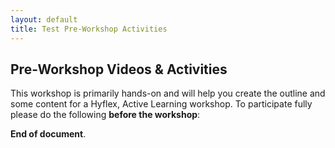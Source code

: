 ```yaml
---
layout: default
title: Test Pre-Workshop Activities
---
```

<link type="text/css" rel="stylesheet" media="all" href="./assets/styles/h5p.css" />
<script type="text/javascript" src="./assets/main.bundle.js"></script>

## Pre-Workshop Videos & Activities
This workshop is primarily hands-on and will help you create the outline and some content for a Hyflex, Active Learning workshop. To participate fully please do the following **before the workshop**:

<div id="h5p-container"></div>

<script type="text/javascript" src="assets/main.bundle.js">
  const el = document.getElementById('h5p-container');
  const options = {
    h5pJsonPath:  '/h5p-folder',
    frameJs: '/assets/frame.bundle.js',
    frameCss: '/assets/styles/h5p.css',
  }
new H5PStandalone.H5P(el, options);
</script>

**End of document**.
